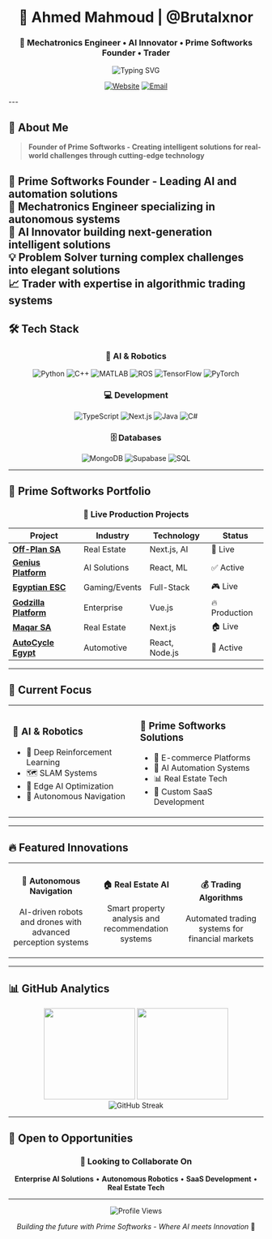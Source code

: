 <div align="center">
  
# 👋 Ahmed Mahmoud | @Brutalxnor
### 🤖 Mechatronics Engineer • AI Innovator • Prime Softworks Founder • Trader

<img src="https://readme-typing-svg.herokuapp.com?font=Fira+Code&pause=1000&color=00D9FF&center=true&vCenter=true&width=435&lines=Prime+Softworks+Founder;Mechatronics+%26+AI+Engineer;Autonomous+Robotics+Expert;Full-Stack+Developer;SaaS+Entrepreneur" alt="Typing SVG" />

[![Website](https://img.shields.io/badge/-Prime%20Softworks-FF6B6B?style=for-the-badge&logo=safari&logoColor=white)](https://primesoftworks.com)
[![Email](https://img.shields.io/badge/-Email-D14836?style=for-the-badge&logo=gmail&logoColor=white)](mailto:ahmedmahmoud.au5@gmail.com)

</div>
---

## 🎯 About Me

> **Founder of Prime Softworks - Creating intelligent solutions for real-world challenges through cutting-edge technology**

🚀 **Prime Softworks Founder** - Leading AI and automation solutions  
🔬 **Mechatronics Engineer** specializing in autonomous systems  
🤖 **AI Innovator** building next-generation intelligent solutions  
💡 **Problem Solver** turning complex challenges into elegant solutions  
📈 **Trader** with expertise in algorithmic trading systems  
---

## 🛠️ Tech Stack

<div align="center">

### 🤖 AI & Robotics
![Python](https://img.shields.io/badge/Python-3776AB?style=for-the-badge&logo=python&logoColor=white)
![C++](https://img.shields.io/badge/C++-00599C?style=for-the-badge&logo=cplusplus&logoColor=white)
![MATLAB](https://img.shields.io/badge/MATLAB-FF6600?style=for-the-badge&logo=matlab&logoColor=white)
![ROS](https://img.shields.io/badge/ROS-22314E?style=for-the-badge&logo=ros&logoColor=white)
![TensorFlow](https://img.shields.io/badge/TensorFlow-FF6F00?style=for-the-badge&logo=tensorflow&logoColor=white)
![PyTorch](https://img.shields.io/badge/PyTorch-EE4C2C?style=for-the-badge&logo=pytorch&logoColor=white)

### 💻 Development
![TypeScript](https://img.shields.io/badge/TypeScript-007ACC?style=for-the-badge&logo=typescript&logoColor=white)
![Next.js](https://img.shields.io/badge/Next.js-000000?style=for-the-badge&logo=nextdotjs&logoColor=white)
![Java](https://img.shields.io/badge/Java-ED8B00?style=for-the-badge&logo=java&logoColor=white)
![C#](https://img.shields.io/badge/C%23-239120?style=for-the-badge&logo=csharp&logoColor=white)

### 🗄️ Databases
![MongoDB](https://img.shields.io/badge/MongoDB-4EA94B?style=for-the-badge&logo=mongodb&logoColor=white)
![Supabase](https://img.shields.io/badge/Supabase-181818?style=for-the-badge&logo=supabase&logoColor=white)
![SQL](https://img.shields.io/badge/SQL-4479A1?style=for-the-badge&logo=mysql&logoColor=white)

</div>

---

## 🏢 Prime Softworks Portfolio

<div align="center">

### 🌟 **Live Production Projects**

| Project | Industry | Technology | Status |
|---------|----------|------------|--------|
| [**Off-Plan SA**](https://off-plan.sa) | Real Estate | Next.js, AI | 🚀 Live |
| [**Genius Platform**](https://genuis-tawny.vercel.app/en) | AI Solutions | React, ML | ✅ Active |
| [**Egyptian ESC**](https://egyptianesc.com) | Gaming/Events | Full-Stack | 🎮 Live |
| [**Godzilla Platform**](https://godzilla-fe.vercel.app/) | Enterprise | Vue.js | 🔥 Production |
| [**Maqar SA**](https://maqar.com.sa) | Real Estate | Next.js | 🏠 Live |
| [**AutoCycle Egypt**](https://autocycle.com.eg) | Automotive | React, Node.js | 🚗 Active |

</div>

---

## 🚀 Current Focus

<table>
<tr>
<td width="50%">

### 🎯 **AI & Robotics**
- 🧠 Deep Reinforcement Learning
- 🗺️ SLAM Systems
- 🔧 Edge AI Optimization
- 🤖 Autonomous Navigation

</td>
<td width="50%">

### 💼 **Prime Softworks Solutions**
- 🛒 E-commerce Platforms
- 📱 AI Automation Systems
- 📊 Real Estate Tech
- 🎨 Custom SaaS Development

</td>
</tr>
</table>

---

## 🔥 Featured Innovations

<div align="center">
<table>
<tr>
<td align="center" width="33%">
<h4>🤖 Autonomous Navigation</h4>
<p>AI-driven robots and drones with advanced perception systems</p>
</td>
<td align="center" width="33%">
<h4>🏠 Real Estate AI</h4>
<p>Smart property analysis and recommendation systems</p>
</td>
<td align="center" width="33%">
<h4>💰 Trading Algorithms</h4>
<p>Automated trading systems for financial markets</p>
</td>
</tr>
</table>
</div>

---

## 📊 GitHub Analytics

<div align="center">
<img height="180em" src="https://github-readme-stats.vercel.app/api?username=Brutalxnor&show_icons=true&theme=radical&include_all_commits=true&count_private=true"/>
<img height="180em" src="https://github-readme-stats.vercel.app/api/top-langs/?username=Brutalxnor&layout=compact&langs_count=7&theme=radical"/>
</div>

<div align="center">
<img src="https://github-readme-streak-stats.herokuapp.com/?user=Brutalxnor&theme=radical" alt="GitHub Streak" />
</div>

---

## 🎯 Open to Opportunities

<div align="center">

### 🤝 **Looking to Collaborate On**
**Enterprise AI Solutions** • **Autonomous Robotics** • **SaaS Development** • **Real Estate Tech**

---

<img src="https://komarev.com/ghpvc/?username=Brutalxnor&color=blueviolet&style=for-the-badge" alt="Profile Views" />

*Building the future with Prime Softworks - Where AI meets Innovation* 🚀

</div>
